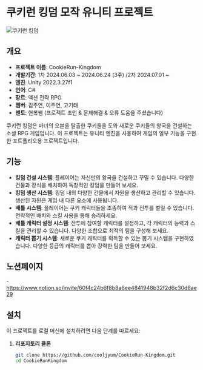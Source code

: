 # 쿠키런 킹덤 모작 유니티 프로젝트

![쿠키런 킹덤](https://www.cookierun-kingdom.com/og-ko.jpg)

## 개요
- **프로젝트 이름**: CookieRun-Kingdom
- **개발기간**: 1차 2024.06.03 ~ 2024.06.24 (3주) /2차 2024.07.01 ~ 
- **엔진**: Unity 2022.3.27f1
- **언어**: C#
- **장르**: 액션 전략 RPG
- **멤버**: 김주연, 이주연, 고기태
- **멘토**: 현복쌤 (프로젝트 조언 & 문제해결 & 오류 도움을 주셨습니다) 

쿠키런 킹덤은 마녀의 오븐을 탈출한 쿠키들을 도와 새로운 쿠키들의 왕국을 건설하는 소셜 RPG 게임입니다. 
이 프로젝트는 유니티 엔진을 사용하여 게임의 일부 기능을 구현한 포트폴리오용 프로젝트입니다.

## 기능
- **킹덤 건설 시스템**: 플레이어는 자신만의 왕국을 건설하고 꾸밀 수 있습니다. 다양한 건물과 장식을 배치하여 독창적인 킹덤을 만들어 보세요.
- **킹덤 생산 시스템**: 킹덤 내의 다양한 건물에서 자원을 생산하고 관리할 수 있습니다. 생산된 자원은 게임 내 다른 요소에 사용됩니다.
- **배틀 시스템**: 플레이어는 쿠키 캐릭터들을 조종하여 적과 전투를 벌일 수 있습니다. 전략적인 배치와 스킬 사용을 통해 승리하세요.
- **배틀 캐릭터 설정 시스템**: 전투에 참여할 캐릭터를 설정하고, 각 캐릭터의 능력과 스킬을 관리할 수 있습니다. 다양한 조합으로 최적의 팀을 구성해 보세요.
- **캐릭터 뽑기 시스템**: 새로운 쿠키 캐릭터를 획득할 수 있는 뽑기 시스템을 구현하였습니다. 다양한 등급의 캐릭터를 뽑아 강력한 팀을 만들어 보세요.

## 노션페이지
-https://www.notion.so/invite/60f4c24b6f8b8a6ee4841948b32f2d6c30d8ae29

## 설치
이 프로젝트를 로컬 머신에 설치하려면 다음 단계를 따르세요:

1. **리포지토리 클론**
   ```bash
   git clone https://github.com/cooljyum/CookieRun-Kingdom.git
   cd CookieRunKingdom
